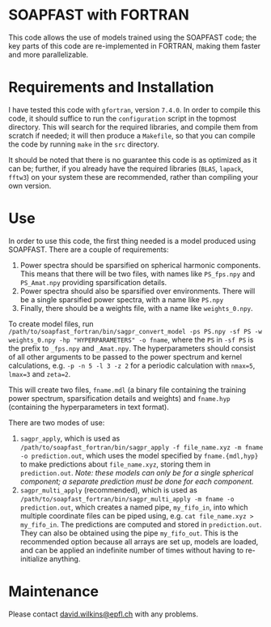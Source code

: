 # SOAPFAST with FORTRAN

This code allows the use of models trained using the SOAPFAST code; the key parts of this code are re-implemented in FORTRAN, making them faster and more parallelizable.

# Requirements and Installation

I have tested this code with `gfortran`, version `7.4.0`. In order to compile this code, it should suffice to run the `configuration` script in the topmost directory. This will search for the required libraries, and compile them from scratch if needed; it will then produce a `Makefile`, so that you can compile the code by running `make` in the `src` directory.

It should be noted that there is no guarantee this code is as optimized as it can be; further, if you already have the required libraries (`BLAS`, `lapack`, `fftw3`) on your system these are recommended, rather than compiling your own version.

# Use

In order to use this code, the first thing needed is a model produced using SOAPFAST. There are a couple of requirements:

1. Power spectra should be sparsified on spherical harmonic components. This means that there will be two files, with names like `PS_fps.npy` and `PS_Amat.npy` providing sparsification details.
2. Power spectra should also be sparsified over environments. There will be a single sparsified power spectra, with a name like `PS.npy`
3. Finally, there should be a weights file, with a name like `weights_0.npy`.

To create model files, run `/path/to/soapfast_fortran/bin/sagpr_convert_model -ps PS.npy -sf PS -w weights_0.npy -hp "HYPERPARAMETERS" -o fname`, where the `PS` in `-sf PS` is the prefix to `_fps.npy` and `_Amat.npy`. The hyperparameters should consist of all other arguments to be passed to the power spectrum and kernel calculations, e.g. `-p -n 5 -l 3 -z 2` for a periodic calculation with `nmax=5`, `lmax=3` and `zeta=2`.

This will create two files, `fname.mdl` (a binary file containing the training power spectrum, sparsification details and weights) and `fname.hyp` (containing the hyperparameters in text format).

There are two modes of use:

1. `sagpr_apply`, which is used as `/path/to/soapfast_fortran/bin/sagpr_apply -f file_name.xyz -m fname -o prediction.out`, which uses the model specified by `fname.{mdl,hyp}` to make predictions about `file_name.xyz`, storing them in `prediction.out`. *Note: these models can only be for a single spherical component; a separate prediction must be done for each component.*
2. `sagpr_multi_apply` (recommended), which is used as `/path/to/soapfast_fortran/bin/sagpr_multi_apply -m fname -o prediction.out`, which creates a named pipe, `my_fifo_in`, into which multiple coordinate files can be piped using, e.g. `cat file_name.xyz > my_fifo_in`. The predictions are computed and stored in `prediction.out`. They can also be obtained using the pipe `my_fifo_out`. This is the recommended option because all arrays are set up, models are loaded, and can be applied an indefinite number of times without having to re-initialize anything.

# Maintenance

Please contact david.wilkins@epfl.ch with any problems.
